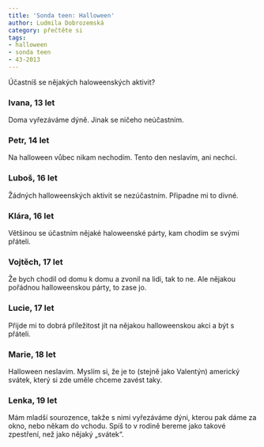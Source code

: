 ```yaml
---
title: 'Sonda teen: Halloween'
author: Ludmila Dobrozemská
category: přečtěte si
tags: 
- halloween
- sonda teen
- 43-2013
---
```


Účastníš se nějakých haloweenských aktivit? 

### Ivana, 13 let
Doma vyřezáváme dýně. Jinak se ničeho neúčastním. 

### Petr, 14 let
Na halloween vůbec nikam nechodím. Tento den neslavím, ani nechci.

### Luboš, 16 let
Žádných halloweenských aktivit se nezúčastním. Připadne mi to divné.
    
### Klára, 16 let
Většinou se účastním nějaké haloweenské párty, kam chodím se svými přáteli.
    
### Vojtěch, 17 let
Že bych chodil od domu k domu a zvonil na lidi, tak to ne. Ale nějakou pořádnou halloweenskou párty, to zase jo.
    
### Lucie, 17 let
Přijde mi to dobrá příležitost jít na nějakou halloweenskou akci a být s přáteli.
    
### Marie, 18 let
Halloween neslavím. Myslím si, že je to (stejně jako Valentýn) americký svátek, který si zde uměle chceme zavést taky.
    
### Lenka, 19 let
Mám mladší sourozence, takže s nimi vyřezáváme dýni, kterou pak dáme za okno, nebo někam do vchodu. Spíš to v rodině bereme jako takové zpestření, než jako nějaký „svátek“.